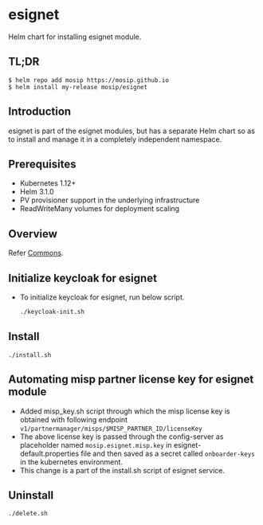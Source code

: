 # esignet

Helm chart for installing esignet module.

## TL;DR

```console
$ helm repo add mosip https://mosip.github.io
$ helm install my-release mosip/esignet
```

## Introduction

esignet is part of the esignet modules, but has a separate Helm chart so as to install and manage it in a completely independent namespace.

## Prerequisites

- Kubernetes 1.12+
- Helm 3.1.0
- PV provisioner support in the underlying infrastructure
- ReadWriteMany volumes for deployment scaling

## Overview
Refer [Commons](https://docs.mosip.io/1.2.0/modules/commons).

## Initialize keycloak for esignet
* To initialize keycloak for esignet, run below script.
  ```sh
  ./keycloak-init.sh
  ```

## Install 
```
./install.sh
```

## Automating misp partner license key for esignet module
* Added misp_key.sh script through which the misp license key is obtained with following endpoint ```v1/partnermanager/misps/$MISP_PARTNER_ID/licenseKey```
* The above license key is passed through the config-server as placeholder named ```mosip.esignet.misp.key``` in esignet-default.properties file and then saved as a secret called ```onboarder-keys``` in the kubernetes environment.
* This change is a part of the install.sh script of esignet service.

## Uninstall
```
./delete.sh
```
